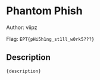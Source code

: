 # Phantom Phish
Author: viipz

Flag: `EPT{pHi5h1ng_st1ll_w0rk5???}`
## Description
```
{description}
```

